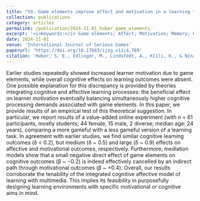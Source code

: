```yaml
---
title: "59. Game elements improve affect and motivation in a learning task"
collection: publications
category: articles
permalink: /publication/2024-11-01_huber_game_elements
excerpt: '<i>Keywords:</i> Game elements; Affect; Motivation; Memory; Game-based learning; Gamification'
date: 2024-11-01
venue: 'International Journal of Serious Games'
paperurl: 'https://doi.org/10.17083/ijsg.v11i4.769'
citation: 'Huber, S. E., Edlinger, M., Lindstedt, A., Kiili, K., & Ninaus, M. (2024). Game elements improve affect and motivation in a learning task. <i>International Journal of Serious Games, 11</i>(4), 103-125.'
---
```


Earlier studies repeatedly showed increased learner motivation due to game elements, while overall cognitive effects on learning outcomes were absent. One possible explanation for this discrepancy is provided by theories integrating cognitive and affective learning processes: the beneficial effect on learner motivation eventually balancing simultaneously higher cognitive processing demands associated with game elements. In this paper, we provide results of an empirical test of this theoretical suggestion. In particular, we report results of a value-added online experiment (with n = 61 participants, mostly students; 44 female, 15 male, 2 diverse; median age: 24 years), comparing a more gameful with a less gameful version of a learning task. In agreement with earlier studies, we find similar cognitive learning outcomes (δ < 0.2), but medium (δ ~ 0.5) and large (δ ~ 0.9) effects on affective and motivational outcomes, respectively. Furthermore, mediation models show that a small negative direct effect of game elements on cognitive outcomes (β ~ −0.2) is indeed effectively cancelled by an indirect path through motivational outcomes (β ~ +0.4). Overall, our results corroborate the tenability of the integrated cognitive affective model of learning with multimedia. This implies its feasibility in purposefully designing learning environments with specific motivational or cognitive aims in mind.